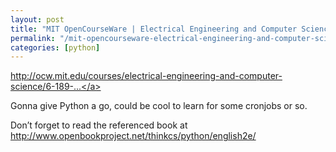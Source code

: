 ```yaml
---
layout: post
title: "MIT OpenCourseWare | Electrical Engineering and Computer Science | 6.189 A Gentle Introduction to Programming Using Python, January IAP 2008 | Lecture Notes"
permalink: "/mit-opencourseware-electrical-engineering-and-computer-science-6-189-a-gentle-introduction-to-programming-using-python-january-iap-2008-lecture-notes"
categories: [python]
---
```


<a href="http://ocw.mit.edu/courses/electrical-engineering-and-computer-science/6-189-a-gentle-introduction-to-programming-using-python-january-iap-2008/lecture-notes/">http://ocw.mit.edu/courses/electrical-engineering-and-computer-science/6-189-...</a>

Gonna give Python a go, could be cool to learn for some cronjobs or so.

Don’t forget to read the referenced book at <a href="http://www.openbookproject.net/thinkcs/python/english2e/">http://www.openbookproject.net/thinkcs/python/english2e/</a>
